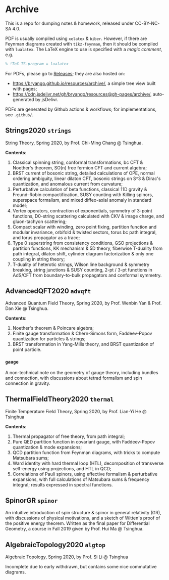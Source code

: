 # Archive

This is a repo for dumping notes & homework, released under CC-BY-NC-SA 4.0. 

PDF is usually compiled using `xelatex` & `biber`. However, if there are Feynman diagrams created with `tikz-feynman`, then it should be compiled with `lualatex`. The LaTeX engine to use is specified with a _magic comment_, e.g.
```latex
% !TeX TS-program = lualatex
```

For PDFs, please go to [Releases](https://github.com/bryango/Archive/releases/latest); they are also hosted on:
- https://bryango.github.io/resources/archive/, a simple tree view built with pages;
- https://cdn.jsdelivr.net/gh/bryango/resources@gh-pages/archive/, auto-generated by jsDelivr.

PDFs are generated by Github actions & workflows; for implementations, see `.github/`. 

## Strings2020 `strings`

String Theory, Spring 2020, by Prof. Chi-Ming Chang @ Tsinghua. 

**Contents**:
1. Classical spinning string, conformal transformations, bc CFT & Noether's theorem, SO(n) free fermion CFT and current algebra;
2. BRST current of bosonic string, detailed calculations of OPE, normal ordering ambiguity, linear dilaton CFT, bosonic strings on S^3 & Dirac's quantization, and anomalous current from curvature;
3. Perturbative calculation of beta functions, classical 11D gravity & Freund–Robin compactification, SUSY counting with Killing spinors, superspace formalism, and mixed diffeo-axial anomaly in standard model;
4. Vertex operators, contraction of exponentials, symmetry of 3-point functions, D0-string scattering calculated with CKV & image charge, and gluon-tachyon scattering;
5. Compact scalar with winding, zero point fixing, partition function and modular invariance, orbifold & twisted sectors, torus bc path integral, and torus propagator as a trace;
6. Type 0 superstring from consistency conditions, GSO projections & partition functions, KK mechanism & 5D theory, fiberwise T-duality from path integral, dilaton shift, cylinder diagram factorization & only one coupling in string theory;
7. T-duality of heterotic strings, Wilson line background & symmetry breaking, string junctions & SUSY counting, 2-pt / 3-pt functions in AdS/CFT from boundary-to-bulk propagators and conformal symmetry. 

## AdvancedQFT2020 `advqft`

Advanced Quantum Field Theory, Spring 2020, by Prof. Wenbin Yan & Prof. Dan Xie @ Tsinghua. 

**Contents**:
1. Noether's theorem & Poincare algebra;
2. Finite gauge transformation & Chern-Simons form, Faddeev-Popov quantization for particles & strings;
3. BRST transformation in Yang-Mills theory, and BRST quantization of point particle.

### `gauge`

A non-technical note on the geometry of gauge theory, including bundles and connection, with discussions about tetrad formalism and spin connection in gravity. 

## ThermalFieldTheory2020 `thermal`

Finite Temperature Field Theory, Spring 2020, by Prof. Lian-Yi He @ Tsinghua

**Contents**:
1. Thermal propagator of free theory, from path integral;
2. Pure QED partition function in covariant gauge, with Faddeev-Popov quantization & mode expansions;
3. QCD partition function from Feynman diagrams, with tricks to compute Matsubara sums;
4. Ward identity with hard thermal loop (HTL), decomposition of transverse self-energy using projections, and HTL in QCD;
5. Correlations of Pauli spinors, using effective formalism & perturbative expansions, with full calculations of Matsubara sums & frequency integral; results expressed in spectral functions.

## SpinorGR `spinor`

An intuitive introduction of spin structure & spinor in general relativity (GR), with discussions of physical motivations, and a sketch of Witten's proof of the positive energy theorem. Written as the final paper for Differential Geometry, a course in Fall 2019 given by Prof. Hui Ma @ Tsinghua.

## AlgebraicTopology2020 `algtop`

Algebraic Topology, Spring 2020, by Prof. Si Li @ Tsinghua

Incomplete due to early withdrawn, but contains some nice commutative diagrams.
